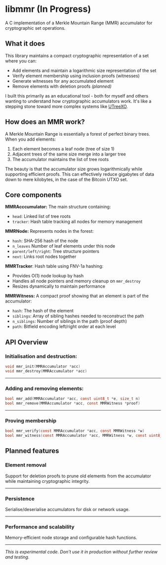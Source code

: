 # libmmr (In Progress)

A C implementation of a Merkle Mountain Range (MMR) accumulator for cryptographic set operations.

## What it does

This library maintains a compact cryptographic representation of a set where you can:
- Add elements and maintain a logarithmic size representation of the set
- Verify element membership using inclusion proofs (witnesses)
- Generate witnesses for any accumulated element
- Remove elements with deletion proofs  _(planned)_

I built this primarily as an educational tool - both for myself and others wanting to understand how cryptographic accumulators work. It's like a stepping stone toward more complex systems like [UTreeXO](https://github.com/utreexo/utreexo).

## How does an MMR work?

A Merkle Mountain Range is essentially a forest of perfect binary trees. When you add elements:

1. Each element becomes a leaf node (tree of size 1)
2. Adjacent trees of the same size merge into a larger tree
3. The accumulator maintains the list of tree roots

The beauty is that the accumulator size grows logarithmically while supporting efficient proofs. This can effectively reduce gigabytes of data down to mere kilobytes, in the case of the Bitcoin UTXO set.

## Core components

**MMRAcccumulator:** The main structure containing:
- `head`: Linked list of tree roots
- `tracker`: Hash table tracking all nodes for memory management

**MMRNode:** Represents nodes in the forest:
- `hash`: SHA-256 hash of the node
- `n_leaves` Number of leaf elements under this node
- `parent/left/right`: Tree structure pointers
- `next`: Links root nodes together

**MMRTracker**: Hash table using FNV-1a hashing:
- Provides O(1) node lookup by hash
- Handles all node pointers and memory cleanup on `mmr_destroy`
- Resizes dynamically to maintain performance

**MMRWitness:** A compact proof showing that an element is part of the accumulator:
- `hash`: The hash of the element
- `siblings`: Array of sibling hashes needed to reconstruct the path
- `n_siblings`: Number of siblings in the path (proof depth)
- `path`: Bitfield encoding left/right order at each level

## API Overview

### Initialisation and destruction:

```c
void mmr_init(MMRAccumulator *acc)
void mmr_destroy(MMRAccumulator *acc)
```

---

### Adding and removing elements:

```c
bool mmr_add(MMRAccumulator *acc, const uint8_t *e, size_t n)
bool mmr_remove(MMRAccumulator *acc, const MMRWitness *proof)
```

---

### Proving membership

```c
bool mmr_verify(const MMRAccumulator *acc, const MMRWitness *w)
bool mmr_witness(const MMRAccumulator *acc, MMRWitness *w, const uint8_t *e, size_t n)
```

## Planned features

### Element removal

Support for deletion proofs to prune old elements from the accumulator while maintaining cryptographic integrity.

---

### Persistence

Serialise/deserialise accumulators for disk or network usage.

---

### Performance and scalability

Memory-efficient node storage and configurable hash functions.

---

_This is experimental code. Don't use it in production without further review and testing._
